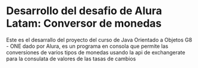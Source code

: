 <h1>Desarrollo del desafio de Alura Latam: Conversor de monedas</h1>
<p>Este es el desarrallo del proyecto del curso de Java Orientado a Objetos G8 - ONE dado por Alura, es un programa en consola que permite las conversiones de varios tipos de monedas usando la api de exchangerate para la consulata de valores de las tasas de cambios</p>
